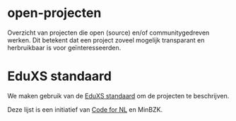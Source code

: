 # open-projecten
Overzicht van projecten die open (source) en/of communitygedreven werken. Dit betekent dat een project zoveel mogelijk transparant en herbruikbaar is voor geïnteresseerden.

# EduXS standaard
We maken gebruik van de [EduXS standaard](https://eduxs.eu/data-model/) om de projecten te beschrijven.

Deze lijst is een initiatief van [Code for NL](https://www.codefor.nl) en MinBZK.

